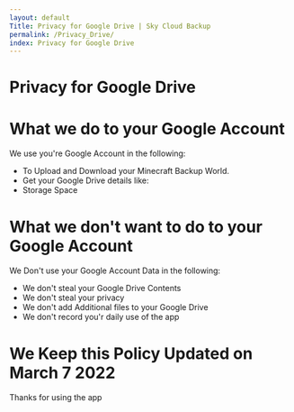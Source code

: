 ```yaml
---
layout: default
Title: Privacy for Google Drive | Sky Cloud Backup
permalink: /Privacy_Drive/
index: Privacy for Google Drive
---
```


# Privacy for Google Drive

# What we do to your Google Account 
We use you're Google Account in the following:
- To Upload and Download your Minecraft Backup World.
- Get your Google Drive details like: 
 - Storage Space

# What we don't want to do to your Google Account
We Don't use your Google Account Data in the following:
- We don't steal your Google Drive Contents
- We don't steal your privacy
- We don't add Additional files to your Google Drive
- We don't record you'r daily use of the app

# We Keep this Policy Updated on March 7 2022
Thanks for using the app